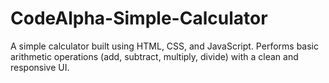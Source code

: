 # CodeAlpha-Simple-Calculator
A simple calculator built using HTML, CSS, and JavaScript.
Performs basic arithmetic operations (add, subtract, multiply, divide) with a clean and responsive UI.

